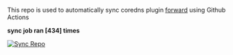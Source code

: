 This repo is used to automatically sync coredns plugin [forward](https://github.com/QZLin/forward) using Github Actions

**sync job ran [434] times**

[![Sync Repo](https://github.com/QZLin/coredns-extract/actions/workflows/sync.yaml/badge.svg)](https://github.com/QZLin/coredns-extract/actions/workflows/sync.yaml)
